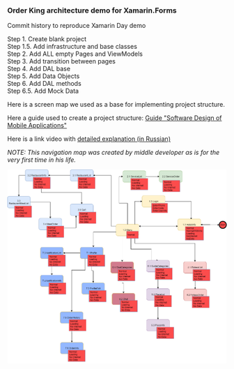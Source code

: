 ### Order King architecture demo for Xamarin.Forms ###

Commit history to reproduce Xamarin Day demo

Step 1. Create blank project   
Step 1.5. Add infrastructure and base classes  
Step 2. Add ALL empty Pages and ViewModels  
Step 3. Add transition between pages  
Step 4. Add DAL base  
Step 5. Add Data Objects  
Step 6. Add DAL methods  
Step 6.5. Add Mock Data  

Here is a screen map we used as a base for implementing project structure.

Here a guide used to create a project structure: [Guide "Software Design of Mobile Applications"](https://books.binwell.com/software-design-of-mobile-applications/)

Here is a link video with [detailed explanation (in Russian)](https://www.youtube.com/watch?v=KGKlIimwOaI)

*NOTE: This navigation map was created by middle developer as is for the very first time in his life.*   

![Screen Map](OrderKingScreenMap.png "Screen Map")
